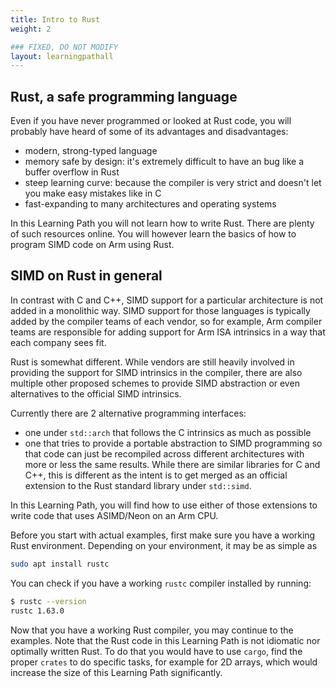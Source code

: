 ```yaml
---
title: Intro to Rust
weight: 2

### FIXED, DO NOT MODIFY
layout: learningpathall
---
```


## Rust, a safe programming language

Even if you have never programmed or looked at Rust code, you will probably have heard of some of its advantages and disadvantages:

* modern, strong-typed language
* memory safe by design: it's extremely difficult to have an bug like a buffer overflow in Rust
* steep learning curve: because the compiler is very strict and doesn't let you make easy mistakes like in C
* fast-expanding to many architectures and operating systems

In this Learning Path you will not learn how to write Rust. There are plenty of such resources online. You will however learn the basics of how to program SIMD code on Arm using Rust.

## SIMD on Rust in general

In contrast with C and C++, SIMD support for a particular architecture is not added in a monolithic way. SIMD support for those languages is typically added by the compiler teams of each vendor, so for example, Arm compiler teams are responsible for adding support for Arm ISA intrinsics in a way that each company sees fit.

Rust is somewhat different. While vendors are still heavily involved in providing the support for SIMD intrinsics in the compiler, there are also multiple other proposed schemes to provide SIMD abstraction or even alternatives to the official SIMD intrinsics.

Currently there are 2 alternative programming interfaces:
* one under `std::arch` that follows the C intrinsics as much as possible
* one that tries to provide a portable abstraction to SIMD programming so that code can just be recompiled across different architectures with more or less the same results. While there are similar libraries for C and C++, this is different as the intent is to get merged as an official extension to the Rust standard library under `std::simd`.

In this Learning Path, you will find how to use either of those extensions to write code that uses ASIMD/Neon on an Arm CPU.

Before you start with actual examples, first make sure you have a working Rust environment. Depending on your environment, it may be as simple as

```bash
sudo apt install rustc
```

You can check if you have a working `rustc` compiler installed by running:

```bash
$ rustc --version
rustc 1.63.0
```

Now that you have a working Rust compiler, you may continue to the examples. Note that the Rust code in this Learning Path is not idiomatic nor optimally written Rust. To do that you would have to use `cargo`, find the proper `crates` to do specific tasks, for example for 2D arrays, which would increase the size of this Learning Path significantly.

